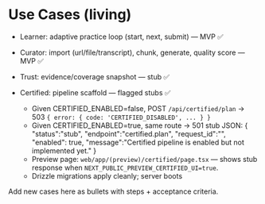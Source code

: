 # Use Cases (living)
- Learner: adaptive practice loop (start, next, submit) — MVP ✅
- Curator: import (url/file/transcript), chunk, generate, quality score — MVP ✅
- Trust: evidence/coverage snapshot — stub ✅

- Certified: pipeline scaffold — flagged stubs ✅
  - Given CERTIFIED_ENABLED=false, POST `/api/certified/plan` → 503 `{ error: { code: 'CERTIFIED_DISABLED', ... } }`
  - Given CERTIFIED_ENABLED=true, same route → 501 stub JSON:
    {
      "status":"stub",
      "endpoint":"certified.plan",
      "request_id":"<uuid-v4>",
      "enabled": true,
      "message":"Certified pipeline is enabled but not implemented yet."
    }
  - Preview page: `web/app/(preview)/certified/page.tsx` — shows stub response when `NEXT_PUBLIC_PREVIEW_CERTIFIED_UI=true`.
  - Drizzle migrations apply cleanly; server boots

Add new cases here as bullets with steps + acceptance criteria.
